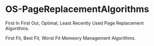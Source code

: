 # OS-PageReplacementAlgorithms
First In First Out, Optimal, Least Recently Used Page Replacement Algorithms.


First Fit, Best Fit, Worst Fit Memeory Management Algorithms.
